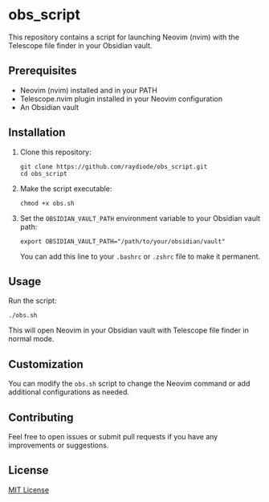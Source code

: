 # obs_script

This repository contains a script for launching Neovim (nvim) with the Telescope file finder in your Obsidian vault.

## Prerequisites

- Neovim (nvim) installed and in your PATH
- Telescope.nvim plugin installed in your Neovim configuration
- An Obsidian vault

## Installation

1. Clone this repository:
   ```
   git clone https://github.com/raydiode/obs_script.git
   cd obs_script
   ```

2. Make the script executable:
   ```
   chmod +x obs.sh
   ```

3. Set the `OBSIDIAN_VAULT_PATH` environment variable to your Obsidian vault path:
   ```
   export OBSIDIAN_VAULT_PATH="/path/to/your/obsidian/vault"
   ```
   You can add this line to your `.bashrc` or `.zshrc` file to make it permanent.

## Usage

Run the script:
```
./obs.sh
```

This will open Neovim in your Obsidian vault with Telescope file finder in normal mode.

## Customization

You can modify the `obs.sh` script to change the Neovim command or add additional configurations as needed.

## Contributing

Feel free to open issues or submit pull requests if you have any improvements or suggestions.

## License

[MIT License](LICENSE)
